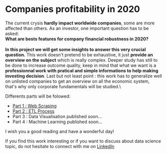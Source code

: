 # Companies profitability in 2020
The current crysis **hardly impact worldwide companies**, some are more affected than others. As an investor, one important question has to be asked:\
**What are bests features for company financial robustness in 2020?**\
\
**In this project we will get some insights to answer this very crucial question.** This work doesn't pretend to be exhaustive, it just **provide an overview on the subject** which is really complex. Deeper study has still to be done to increase outcome quality, keep in mind that what we want is a **professionnal work with pratical and simple informations to help making investing decision**. Last but not least point : this work has to generalize well on unlisted companies to get an overview on all the economic system, that's why only corporate fundamentals will be studied.\

Differents parts will be folowed:
* [Part 1 : Web Scraping](https://github.com/JClappe/Corporates_profitability_2020/tree/master/Part1_Web_Scrapping)
* [Part 2 : ETL Process](https://github.com/JClappe/Corporates_profitability_2020/tree/master/Part2_ETL_Process)
* Part 3 : Data Visualisation published soon...
* Part 4 : Machine Learning published soon...


I wish you a good reading and have a wonderful day!

If you find this work interesting or if you want to discuss about data science topic, do not hesitate to connect with me on [LinkedIn](https://www.linkedin.com/in/jerome-clappe-3997b8149/)
